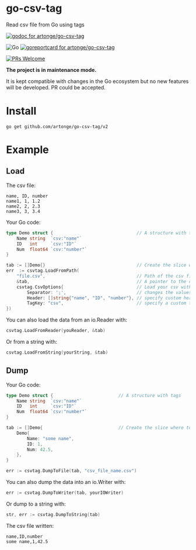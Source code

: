 # go-csv-tag

Read csv file from Go using tags

[![godoc for artonge/go-csv-tag](https://godoc.org/github.com/artonge/go-csv-tag?status.svg)](http://godoc.org/github.com/artonge/go-csv-tag)

![Go](https://github.com/artonge/go-csv-tag/workflows/Go/badge.svg)
[![goreportcard for artonge/go-csv-tag](https://goreportcard.com/badge/github.com/artonge/go-csv-tag)](https://goreportcard.com/report/artonge/go-csv-tag)

[![PRs Welcome](https://img.shields.io/badge/PRs-welcome-brightgreen.svg?style=flat-square)](http://makeapullrequest.com)

**The project is in maintenance mode.**

It is kept compatible with changes in the Go ecosystem but no new features will be developed. PR could be accepted.

# Install

`go get github.com/artonge/go-csv-tag/v2`

# Example

## Load

The csv file:

```csv
name, ID, number
name1, 1, 1.2
name2, 2, 2.3
name3, 3, 3.4
```

Your Go code:

```go
type Demo struct {                                // A structure with tags
	Name string  `csv:"name"`
	ID   int     `csv:"ID"`
	Num  float64 `csv:"number"`
}

tab := []Demo{}                                   // Create the slice where to put the content
err  := csvtag.LoadFromPath(
	"file.csv",                                   // Path of the csv file
	&tab,                                         // A pointer to the create slice
	csvtag.CsvOptions{                            // Load your csv with optional options
		Separator: ';',                           // changes the values separator, default to ','
		Header: []string{"name", "ID", "number"}, // specify custom headers
		TagKey: "csv",                            // specify a custom tag key, default to 'csv'
})
```

You can also load the data from an io.Reader with:

```go
csvtag.LoadFromReader(youReader, &tab)
```

Or from a string with:

```go
csvtag.LoadFromString(yourString, &tab)
```

## Dump

Your Go code:

```go
type Demo struct {                         // A structure with tags
	Name string  `csv:"name"`
	ID   int     `csv:"ID"`
	Num  float64 `csv:"number"`
}

tab := []Demo{                             // Create the slice where to put the content
	Demo{
		Name: "some name",
		ID: 1,
		Num: 42.5,
	},
}

err := csvtag.DumpToFile(tab, "csv_file_name.csv")
```

You can also dump the data into an io.Writer with:

```go
err := csvtag.DumpToWriter(tab, yourIOWriter)
```

Or dump to a string with:

```go
str, err := csvtag.DumpToString(tab)
```

The csv file written:

```csv
name,ID,number
some name,1,42.5
```
